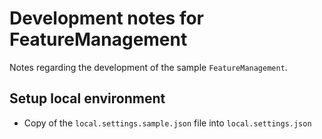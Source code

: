 # Development notes for FeatureManagement

Notes regarding the development of the sample `FeatureManagement`.

## Setup local environment

* Copy of the `local.settings.sample.json` file into `local.settings.json`
